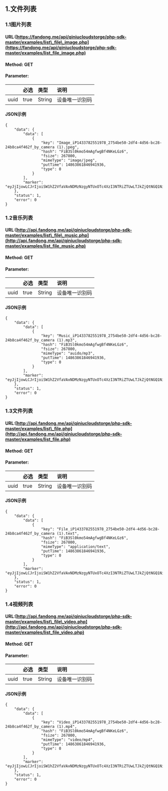 ## 1.文件列表

### 1.1图片列表

#### URL:[https://fandong.me/api/qiniucloudstorge/php-sdk-master/examples/list\_file\_image.php](https://fandong.me/api/qiniucloudstorge/php-sdk-master/examples/list_file_image.php)

#### Method: GET

#### Parameter:

|  | 必选 | 类型 | 说明 |
| :--- | :--- | :--- | :--- |
| uuid | true | String | 设备唯一识别码 |

#### JSON示例

```
{
    "data": {
        "data": [
            {
                "key": "Image_iP1433782551978_2754be50-2df4-4d56-bc28-24b8ca4f462f_by_camera (1).jpeg",
                "hash": "FiB3Sl0kmo54mAgfwgBf4NKeLGz6",
                "fsize": 267800,
                "mimeType": "image/jpeg",
                "putTime": 14863861846941936,
                "type": 0
            }
        ],
        "marker": "eyJjIjowLCJrIjoiSW1hZ2VfaVAxNDMzNzgyNTUxOTc4XzI3NTRiZTUwLTJkZjQtNGQ1Ni1iYzI4LTI0YjhjYTRmNDYyZl9ieV9jYW1lcmEgKDYpLmpwZyJ9"
    },
    "status": 1,
    "error": 0
}
```

### 1.2音乐列表

#### URL:[http://api.fandong.me/api/qiniucloudstorge/php-sdk-master/examples/list\_file\_music.php](http://api.fandong.me/api/qiniucloudstorge/php-sdk-master/examples/list_file_music.php)

#### Method: GET

#### Parameter:

|  | 必选 | 类型 | 说明 |
| :--- | :--- | :--- | :--- |
| uuid | true | String | 设备唯一识别码 |

#### JSON示例

```
{
    "data": {
        "data": [
            {
                "key": "Music_iP1433782551978_2754be50-2df4-4d56-bc28-24b8ca4f462f_by_camera (1).mp3",
                "hash": "FiB3Sl0kmo54mAgfwgBf4NKeLGz6",
                "fsize": 267800,
                "mimeType": "auido/mp3",
                "putTime": 14863861846941936,
                "type": 0
            }
        ],
        "marker": "eyJjIjowLCJrIjoiSW1hZ2VfaVAxNDMzNzgyNTUxOTc4XzI3NTRiZTUwLTJkZjQtNGQ1Ni1iYzI4LTI0YjhjYTRmNDYyZl9ieV9jYW1lcmEgKDYpLmpwZyJ9"
    },
    "status": 1,
    "error": 0
}
```

### 1.3文件列表

#### URL:[http://api.fandong.me/api/qiniucloudstorge/php-sdk-master/examples/list\_file.php](http://api.fandong.me/api/qiniucloudstorge/php-sdk-master/examples/list_file.php)

#### Method: GET

#### Parameter:

|  | 必选 | 类型 | 说明 |
| :--- | :--- | :--- | :--- |
| uuid | true | String | 设备唯一识别码 |

#### JSON示例

```
{
    "data": {
        "data": [
            {
                "key": "File_iP1433782551978_2754be50-2df4-4d56-bc28-24b8ca4f462f_by_camera (1).text",
                "hash": "FiB3Sl0kmo54mAgfwgBf4NKeLGz6",
                "fsize": 267800,
                "mimeType": "application/text",
                "putTime": 14863861846941936,
                "type": 0
            }
        ],
        "marker": "eyJjIjowLCJrIjoiSW1hZ2VfaVAxNDMzNzgyNTUxOTc4XzI3NTRiZTUwLTJkZjQtNGQ1Ni1iYzI4LTI0YjhjYTRmNDYyZl9ieV9jYW1lcmEgKDYpLmpwZyJ9"
    },
    "status": 1,
    "error": 0
}
```

### 1.4视频列表

#### URL:[http://api.fandong.me/api/qiniucloudstorge/php-sdk-master/examples/list\_file\_video.php](http://api.fandong.me/api/qiniucloudstorge/php-sdk-master/examples/list_file_video.php)

#### Method: GET

#### Parameter:

|  | 必选 | 类型 | 说明 |
| :--- | :--- | :--- | :--- |
| uuid | true | String | 设备唯一识别码 |

#### JSON示例

```
{
    "data": {
        "data": [
            {
                "key": "Video_iP1433782551978_2754be50-2df4-4d56-bc28-24b8ca4f462f_by_camera (1).mp4",
                "hash": "FiB3Sl0kmo54mAgfwgBf4NKeLGz6",
                "fsize": 267800,
                "mimeType": "video/mp4",
                "putTime": 14863861846941936,
                "type": 0
            }
        ],
        "marker": "eyJjIjowLCJrIjoiSW1hZ2VfaVAxNDMzNzgyNTUxOTc4XzI3NTRiZTUwLTJkZjQtNGQ1Ni1iYzI4LTI0YjhjYTRmNDYyZl9ieV9jYW1lcmEgKDYpLmpwZyJ9"
    },
    "status": 1,
    "error": 0
}
```



